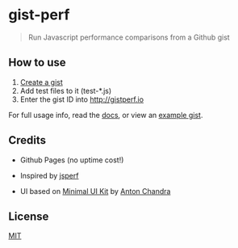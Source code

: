 # gist-perf

> Run Javascript performance comparisons from a Github gist

## How to use

1. [Create a gist][github-gist]
2. Add test files to it (test-*.js)
3. Enter the gist ID into http://gistperf.io

For full usage info, read the [docs][docs], or view an [example gist][example-gist].

## Credits

- Github Pages (no uptime cost!)

- Inspired by [jsperf][jsperf]

- UI based on [Minimal UI Kit][ui-kit] by [Anton Chandra][ui-kit-author]

## License

[MIT][license]

[docs]: docs.md
[example-gist]: https://gist.github.com/chrisdothtml/8877d7dd834f4923f2b689d034046d55
[github-gist]: https://gist.github.com
[jsperf]: https://github.com/jsperf/jsperf.com
[license]: LICENSE
[ui-kit]: https://dribbble.com/shots/3239377-Minimal-UI-Kit
[ui-kit-author]: https://dribbble.com/anton_chandra
